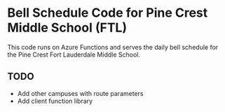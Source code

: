 # Bell Schedule Code for Pine Crest Middle School (FTL)

This code runs on Azure Functions and serves the daily bell schedule for the Pine Crest Fort Lauderdale Middle School.

## TODO

- Add other campuses with route parameters
- Add client function library
